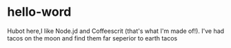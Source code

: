 # hello-word

Hubot here,I like Node.jd and Coffeescrit (that's what I'm made of!).
I've had tacos on the moon and find them far seperior to earth tacos
